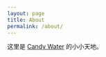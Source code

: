 ```yaml
---
layout: page
title: About
permalink: /about/
---
```


这里是 [Candy Water](http://candy-water.com/about.html) 的小小天地。
